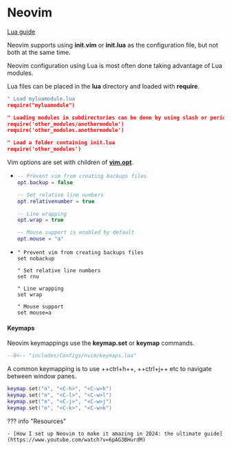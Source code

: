 # Neovim

[Lua guide](https://neovim.io/doc/user/lua-guide.html#lua-guide)


Neovim supports using **init.vim** or **init.lua** as the configuration file, but
not both at the same time.

Neovim configuration using Lua is most often done taking advantage of Lua modules.

Lua files can be placed in the **lua** directory and loaded with **require**.

```lua
" Load myluamodule.lua
require("myluamodule")

" Loading modules in subdirectories can be done by using slash or period
require('other_modules/anothermodule')
require('other_modules.anothermodule')

" Load a folder containing init.lua
require('other_modules')
```

Vim options are set with children of [**vim.opt**](https://neovim.io/doc/user/lua.html#vim.opt).

<div class="grid cards" markdown>

-   
    ```lua title="Lua configuration"
    -- Prevent vim from creating backups files
    opt.backup = false

    -- Set relative line numbers
    opt.relativenumber = true

    -- Line wrapping
    opt.wrap = true

    -- Mouse support is enabled by default
    opt.mouse = "a"
    ```
-   
    ```vim title="Vim configuration"
    " Prevent vim from creating backups files
    set nobackup

    " Set relative line numbers
    set rnu

    " Line wrapping
    set wrap

    " Mouse support
    set mouse=a
    ```

</div>

#### Keymaps

Neovim keymappings use the **keymap.set** or **keymap** commands.

```lua
--8<-- "includes/Configs/nvim/keymaps.lua"
```

A common keymapping is to use ++ctrl+h++, ++ctrl+j++ etc to navigate between window panes.

```lua
keymap.set("n", "<C-h>", "<C-w>h")
keymap.set("n", "<C-l>", "<C-w>l")
keymap.set("n", "<C-j>", "<C-w>j")
keymap.set("n", "<C-k>", "<C-w>k")
```


??? info "Resources"

    - [How I set up Neovim to make it amazing in 2024: the ultimate guide](https://www.youtube.com/watch?v=6pAG3BHurdM)